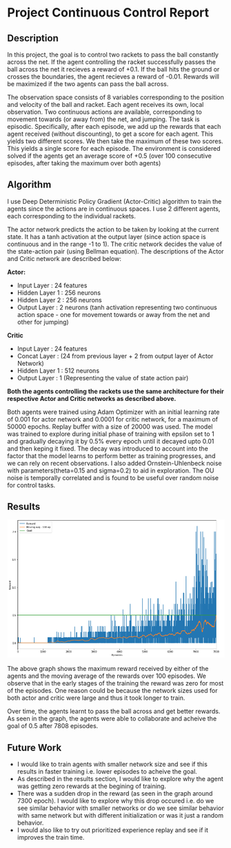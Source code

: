 # Project Continuous Control Report

## Description

In this project, the goal is to control two rackets to pass the ball constantly across the net. If the agent controlling the racket successfully passes the ball across the net it recieves a reward of +0.1. If the ball hits the ground or crosses the boundaries, the agent recieves a reward of -0.01. Rewards will be maximized if the two agents can pass the ball across.

The observation space consists of 8 variables corresponding to the position and velocity of the ball and racket. Each agent receives its own, local observation. Two continuous actions are available, corresponding to movement towards (or away from) the net, and jumping. The task is episodic. Specifically, after each episode, we add up the rewards that each agent received (without discounting), to get a score for each agent. This yields two different scores. We then take the maximum of these two scores. This yields a single score for each episode. The environment is considered solved if the agents get an average score of +0.5 (over 100 consecutive episodes, after taking the maximum over both agents)

## Algorithm

I use Deep Deterministic Policy Gradient (Actor-Critic) algorithm to train the agents since the actions are in continuous spaces. I use 2 different agents, each corresponding to the individual rackets. 

The actor network predicts the action to be taken by looking at the current state. It has a tanh activation at the output layer (since action space is continuous and in the range -1 to 1). The critic network decides the value of the state-action pair (using Bellman equation). The descriptions of the Actor and Critic network are described below:

**Actor:**

- Input Layer    : 24 features
- Hidden Layer 1 : 256 neurons
- Hidden Layer 2 : 256 neurons
- Output Layer   : 2 neurons (tanh activation representing two continuous action space - one for movement towards or away from the net and other for jumping)

**Critic**

- Input Layer    : 24 features
- Concat Layer   : (24 from previous layer + 2 from output layer of Actor Network)
- Hidden Layer 1 : 512 neurons
- Output Layer   : 1 (Representing the value of state action pair)

**Both the agents controlling the rackets use the same architecture for their respective Actor and Critic networks as described above.**

Both agents were trained using Adam Optimizer with an initial learning rate of 0.001 for actor network and 0.0001 for critic network, for a maximum of 50000 epochs. Replay buffer with a size of 20000 was used. The model was trained to explore during initial phase of training with epsilon set to 1 and gradually decaying it by 0.5% every epoch until it decayed upto 0.01 and then keping it fixed. The decay was introduced to account into the factor that the model learns to perform better as training progresses, and we can rely on recent observations. I also added Ornstein-Uhlenbeck noise with parameters(theta=0.15 and sigma=0.2) to aid in exploration. The OU noise is temporally correlated and is found to be useful over random noise for control tasks.

## Results

![result](images/result.png)

The above graph shows the maximum reward received by either of the agents and the moving average of the rewards over 100 episodes. We observe that in the early stages of the training the reward was zero for most of the episodes. One reason could be because the network sizes used for both actor and critic were large and thus it took longer to train. 

Over time, the agents learnt to pass the ball across and get better rewards. As seen in the graph, the agents were able to collaborate and acheive the goal of 0.5 after 7808 episodes. 


## Future Work

- I would like to train agents with smaller network size and see if this results in faster training i.e. lower episodes to acheive the goal.
- As described in the results section, I would like to explore why the agent was getting zero rewards at the begining of training. 
- There was a sudden drop in the reward (as seen in the graph around 7300 epoch). I would like to explore why this drop occured i.e. do we see similar behavior with smaller networks or do we see similar behavior with same network but with different initialization or was it just a random behavior. 
- I would also like to try out prioritized experience replay and see if it improves the train time. 